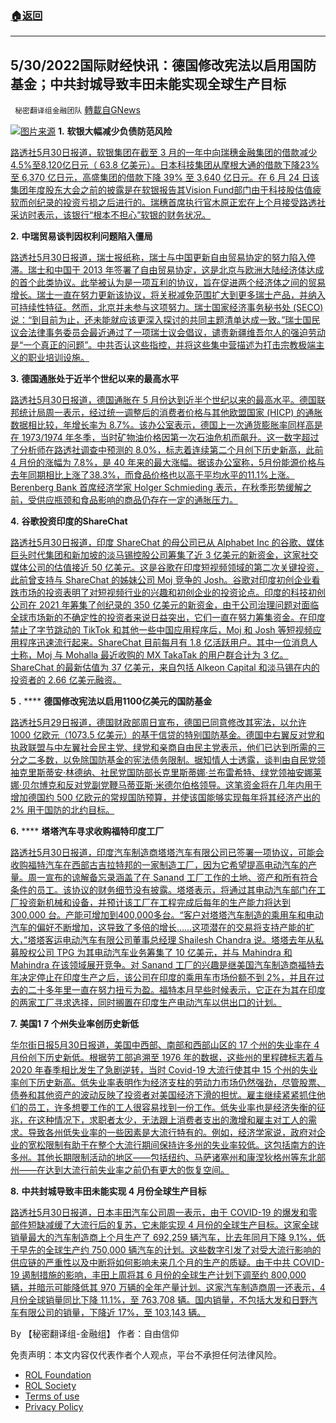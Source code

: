 ###  [:house:返回](README.md)
---


## 5/30/2022国际财经快讯：德国修改宪法以启用国防基金；中共封城导致丰田未能实现全球生产目标
` 秘密翻译组金融团队` [轉載自GNews](https://gnews.org/zh-hans/2632851/)

![](https://assets.gnews.org/wp-content/uploads/2022/05/图片1-195_1653927688.png)[图片来源](http://www.yahoo.com) 
**1.** **软银大幅减少负债防范风险**
 
[路透社5月30日报道，软银集团在截至 3 月的一年中向瑞穗金融集团的借款减少 4.5%至8,120亿日元（ 63.8 亿美元）。日本科技集团从摩根大通的借款下降23%至 6,370 亿日元，高盛集团的借款下降 39% 至 3,640 亿日元。在 6 月 24 日该集团年度股东大会之前的披露是在软银报告其Vision Fund部门由于科技股估值疲软而创纪录的投资亏损之后进行的。瑞穗首席执行官木原正宏在上个月接受路透社采访时表示，该银行“根本不担心”软银的财务状况。](https://www.nasdaq.com/articles/japans-softbank-cuts-borrowing-from-mizuho-goldman-sachs)
 
**2.** **中瑞贸易谈判因权利问题陷入僵局**
 
[路透社5月30日报道，瑞士报纸称，瑞士与中国更新自由贸易协定的努力陷入停滞。瑞士和中国于 2013 年签署了自由贸易协定，这是北京与欧洲大陆经济体达成的首个此类协议。此举被认为是一项互利的协议，旨在促进两个经济体之间的贸易增长。瑞士一直在努力更新该协议，将关税减免范围扩大到更多瑞士产品，并纳入可持续性特征。然而，北京并未参与这项努力。瑞士国家经济事务秘书处 (SECO) 说：“到目前为止，还未能就应该更深入探讨的共同主题清单达成一致。”瑞士国民议会法律事务委员会最近通过了一项瑞士议会倡议，谴责新疆维吾尔人的强迫劳动是“一个真正的问题”。中共否认这些指控，并将这些集中营描述为打击宗教极端主义的职业培训设施。](https://www.investing.com/news/economy/chinaswiss-trade-talks-stall-over-rights-issues--newspapers-2831346)
 
**3.** **德国通胀处于近半个世纪以来的最高水平**
 
[路透社5月30日报道，德国通胀在 5 月份达到近半个世纪以来的最高水平。德国联邦统计局周一表示，经过统一调整后的消费者价格与其他欧盟国家 (HICP) 的通胀数据相比较，年增长率为 8.7%。该办公室表示，德国上一次通货膨胀率同样高是在 1973/1974 年冬季，当时矿物油价格因第一次石油危机而飙升。这一数字超过了分析师在路透社调查中预测的 8.0%，标志着连续第二个月创下历史新高，此前 4 月份的涨幅为 7.8%，是 40 年来的最大涨幅。据该办公室称，5月份能源价格与去年同期相比上涨了38.3%，而食品价格也以高于平均水平的11.1%上涨。Berenberg Bank 首席经济学家 Holger Schmieding 表示，在秋季形势缓解之前，受供应瓶颈和食品影响的商品仍存在一定的通胀压力。](https://www.investing.com/news/economy/german-inflation-reaches-87-in-may-on-energy-prices-2831597)
 
**4.** **谷歌投资印度的ShareChat**
 
[路透社5月30日报道，印度 ShareChat 的母公司已从 Alphabet Inc 的谷歌、媒体巨头时代集团和新加坡的淡马锡控股公司筹集了近 3 亿美元的新资金，这家社交媒体公司的估值接近 50 亿美元。这是谷歌在印度短视频领域的第二次关键投资，此前曾支持与 ShareChat 的姊妹公司 Moj 竞争的 Josh。谷歌对印度初创企业看跌市场的投资表明了对短视频行业的兴趣和初创企业的投资论点。印度的科技初创公司在 2021 年筹集了创纪录的 350 亿美元的新资金，由于公司治理问题对面临全球市场新的不确定性的投资者来说日益突出，它们一直在努力筹集资金。在印度禁止了字节跳动的 TikTok 和其他一些中国应用程序后，Moj 和 Josh 等短视频应用程序迅速流行起来。ShareChat 目前每月有 1.8 亿活跃用户。其中一位消息人士称，Moj 与 Mohalla 最近收购的 MX TakaTak 的用户群合计为 3 亿。ShareChat 的最新估值为 37 亿美元，来自包括 Alkeon Capital 和淡马锡在内的投资者的 2.66 亿美元融资。](https://finance.yahoo.com/news/google-backs-indias-sharechat-300-090539477.html)
 
**5** **.** **** **德国修改宪法以启用1100亿美元的国防基金**
 
[路透社5月29日报道，德国财政部周日宣布，德国已同意修改其宪法，​​以允许 1000 亿欧元（1073.5 亿美元）的基于信贷的特别国防基金。德国中右翼反对党和执政联盟与中左翼社会民主党、绿党和亲商自由民主党表示，他们已达到所需的三分之二多数，以免除国防基金的宪法债务限制。据知情人士透露，谈判由自民党领袖克里斯蒂安·林德纳、社民党国防部长克里斯蒂娜·兰布雷希特、绿党领袖安娜莱娜·贝尔博克和反对党副党鞭马蒂亚斯·米德尔伯格领导。这笔资金将在几年内用于增加德国约 500 亿欧元的常规国防预算，并使该国能够实现每年将其经济产出的 2% 用于国防的北约目标。](https://www.investing.com/news/economy/germany-to-change-constitution-to-enable-110-billion-defense-fund-2831407)
 
**6.** **** **塔塔汽车寻求收购福特印度工厂**
 
[路透社5月30日报道，印度汽车制造商塔塔汽车有限公司已签署一项协议，可能会收购福特汽车在西部古吉拉特邦的一家制造工厂，因为它希望提高电动汽车的产量。周一宣布的谅解备忘录涵盖了在 Sanand 工厂工作的土地、资产和所有符合条件的员工。该协议的财务细节没有披露。塔塔表示，将通过其电动汽车部门在工厂投资新机械和设备，并预计该工厂在工程完成后每年的生产能力将达到 300,000 台。产能可增加到400,000多台。“客户对塔塔汽车制造的乘用车和电动汽车的偏好不断增加，这导致了多倍的增长……这项潜在的交易将支持产能的扩大，”塔塔客运电动汽车有限公司董事总经理 Shailesh Chandra 说。塔塔去年从私募股权公司 TPG 为其电动汽车业务筹集了 10 亿美元，并与 Mahindra 和 Mahindra 在该领域展开竞争。对 Sanand 工厂的兴趣是继美国汽车制造商福特去年决定停止在印度生产之后，该公司在印度的乘用车市场份额不到 2%，并且在过去的二十多年里一直在努力扭亏为盈。福特本月早些时候表示，它正在为其在印度的两家工厂寻求选择，同时搁置在印度生产电动汽车以供出口的计划。](https://finance.yahoo.com/news/tata-motors-looks-buy-ford-045655477.html)
 
**7.** **美国1** **7** **个州失业率创历史新低**
 
[华尔街日报5月30日报道，美国中西部、南部和西部山区的 17 个州的失业率在 4 月份创下历史新低。根据劳工部追溯至 1976 年的数据，这些州的里程碑标志着与 2020 年春季相比发生了急剧逆转，当时 Covid-19 大流行使其中 15 个州的失业率创下历史新高。低失业率表明作为经济支柱的劳动力市场仍然强劲，尽管股票、债券和其他资产的波动反映了投资者对美国经济下滑的担忧。雇主继续紧紧抓住他们的员工，许多想要工作的工人很容易找到一份工作。低失业率也是经济失衡的征兆，在这种情况下，求职者太少，无法跟上消费者支出的激增和雇主对工人的需求。导致各州低失业率的一些因素是大流行特有的。例如，经济学家说，政府对企业的宽松限制有助于在整个大流行期间保持许多州的失业率较低。这包括南方的许多州。其他长期限制活动的地区——包括纽约、马萨诸塞州和康涅狄格州等东北部州——在达到大流行前失业率之前仍有更大的恢复空间。](https://www.wsj.com/articles/17-states-where-unemployment-is-at-record-lows-11653816600)
 
**8.** **中共封城导致丰田未能实现 4 月份全球生产目标**
 
[路透社5月30日报道，日本丰田汽车公司周一表示，由于 COVID-19 的爆发和零部件短缺减缓了大流行后的复苏，它未能实现 4 月份的全球生产目标。这家全球销量最大的汽车制造商上个月生产了 692,259 辆汽车，比去年同月下降 9.1%，低于早先的全球生产约 750,000 辆汽车的计划。这些数字引发了对受大流行影响的供应链的严重性以及中断将如何影响未来几个月的生产的质疑。由于中共 COVID-19 遏制措施的影响，丰田上周将其 6 月份的全球生产计划下调至约 800,000 辆，并暗示可能降低其 970 万辆的全年产量计划。这家汽车制造商周一还表示，4 月份全球销量同比下降 11.1%，至 763,708 辆。国内销量，不包括大发和日野汽车有限公司的销量，下降近 17%，至 103,143 辆。](https://finance.yahoo.com/news/toyota-misses-april-global-production-043345765.html)
 
By 【秘密翻译组-金融组】
作者：自由信仰

免责声明：本文内容仅代表作者个人观点，平台不承担任何法律风险。
  
- [ROL Foundation](https://rolfoundation.org/)
- [ROL Society](https://rolsociety.org/)
- [Terms of use](https://gnews.org/terms-of-use-3/)
- [Privacy Policy](https://gnews.org/privacy-policy/)

